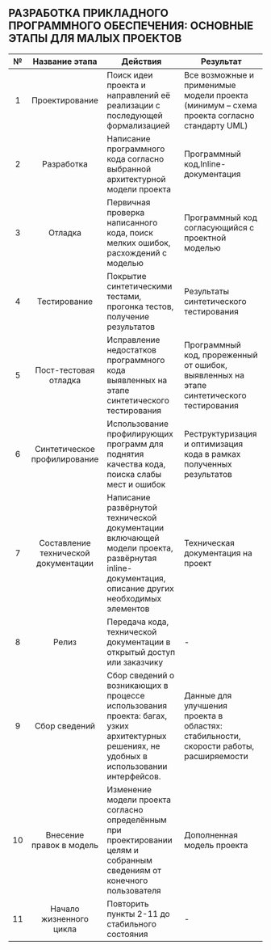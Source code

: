 ## РАЗРАБОТКА ПРИКЛАДНОГО ПРОГРАММНОГО ОБЕСПЕЧЕНИЯ: ОСНОВНЫЕ ЭТАПЫ ДЛЯ МАЛЫХ ПРОЕКТОВ

| № | Название этапа | Действия | Результат |
| :---: | :---: | --- | --- |
| 1 | Проектирование | Поиск идеи проекта и направлений её реализации с последующей формализацией | Все возможные и применимые модели проекта (минимум – схема проекта согласно стандарту UML) |
| 2 | Разработка | Написание программного кода согласно выбранной архитектурной модели проекта | Программный код,Inline-документация |
| 3 | Отладка | Первичная проверка написанного кода, поиск мелких ошибок, расхождений с моделью | Программный код согласующийся с проектной моделью |
| 4 | Тестирование | Покрытие синтетическими тестами, прогонка тестов, получение результатов | Результаты синтетического тестирования |
| 5 | Пост-тестовая отладка | Исправление недостатков программного кода выявленных на этапе синтетического тестирования | Программный код, прореженный от ошибок, выявленных на этапе синтетического тестирования |
| 6 | Синтетическое профилирование | Использование профилирующих программ для поднятия качества кода, поиска слабы мест и ошибок | Реструктуризация и оптимизация кода в рамках полученных результатов |
| 7 | Составление технической документации | Написание развёрнутой технической документации включающей модели проекта, развёрнутая inline-документация, описание других необходимых элементов | Техническая документация на проект |
| 8 | Релиз | Передача кода, технической документации в открытый доступ или заказчику | - |
| 9 | Сбор сведений | Сбор сведений о возникающих в процессе использования проекта: багах, узких архитектурных решениях, не удобных в использовании интерфейсов. | Данные для улучшения проекта в областях: стабильности, скорости работы, расширяемости |
| 10 | Внесение правок в модель | Изменение модели проекта согласно определённым при проектировании целям и собранным сведениям от конечного пользователя | Дополненная модель проекта |
| 11 | Начало жизненного цикла | Повторить пункты 2-11 до стабильного состояния | - |

